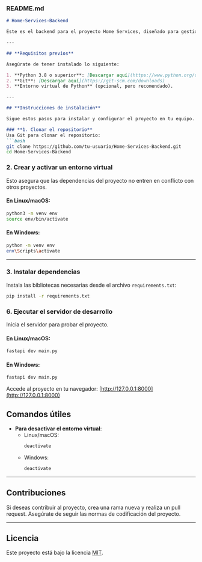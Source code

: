 ### README.md

```markdown
# Home-Services-Backend

Este es el backend para el proyecto Home Services, diseñado para gestionar servicios a domicilio. A continuación, encontrarás las instrucciones para instalar y configurar este proyecto en tu equipo.

---

## **Requisitos previos**

Asegúrate de tener instalado lo siguiente:

1. **Python 3.8 o superior**: [Descargar aquí](https://www.python.org/downloads/)
2. **Git**: [Descargar aquí](https://git-scm.com/downloads)
3. **Entorno virtual de Python** (opcional, pero recomendado).

---

## **Instrucciones de instalación**

Sigue estos pasos para instalar y configurar el proyecto en tu equipo.

### **1. Clonar el repositorio**
Usa Git para clonar el repositorio:
```bash
git clone https://github.com/tu-usuario/Home-Services-Backend.git
cd Home-Services-Backend
```

### **2. Crear y activar un entorno virtual**
Esto asegura que las dependencias del proyecto no entren en conflicto con otros proyectos.

#### En Linux/macOS:
```bash
python3 -m venv env
source env/bin/activate
```

#### En Windows:
```bash
python -m venv env
env\Scripts\activate
```

---

### **3. Instalar dependencias**
Instala las bibliotecas necesarias desde el archivo `requirements.txt`:
```bash
pip install -r requirements.txt
```

### **6. Ejecutar el servidor de desarrollo**
Inicia el servidor para probar el proyecto.

#### En Linux/macOS:
```bash
fastapi dev main.py
```

#### En Windows:
```bash
fastapi dev main.py
```

Accede al proyecto en tu navegador: [http://127.0.0.1:8000](http://127.0.0.1:8000)


## **Comandos útiles**
- **Para desactivar el entorno virtual**:
  - Linux/macOS:
    ```bash
    deactivate
    ```
  - Windows:
    ```bash
    deactivate
    ```

---

## **Contribuciones**
Si deseas contribuir al proyecto, crea una rama nueva y realiza un pull request. Asegúrate de seguir las normas de codificación del proyecto.

---

## **Licencia**
Este proyecto está bajo la licencia [MIT](LICENSE).
```